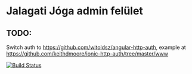 # Jalagati Jóga admin felület

## TODO:

Switch auth to https://github.com/witoldsz/angular-http-auth, example at https://github.com/keithdmoore/ionic-http-auth/tree/master/www

[![Build Status](https://travis-ci.org/nagyv/jalagati-admin.svg?branch=master)](https://travis-ci.org/nagyv/jalagati-admin)

